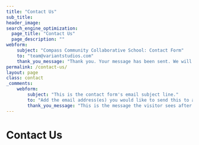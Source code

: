 ```yaml
---
title: "Contact Us"
sub_title:
header_image: 
search_engine_optimization:
  page_title: "Contact Us"
  page_description: ""
webform:
    subject: "Compass Community Collaborative School: Contact Form"
    to: "team@variantstudios.com"
    thank_you_message: "Thank you. Your message has been sent. We will contact you shortly."
permalink: /contact-us/
layout: page
class: contact
_comments:
    webform:
        subject: "This is the contact form's email subject line."
        to: "Add the email address(es) you would like to send this to and if you want to send to more than one you can add commas between them, for example: hello1@test.com,hello2@test.com"
        thank_you_message: "This is the message the visitor sees after they submit a contact message."
---
```

# Contact Us
